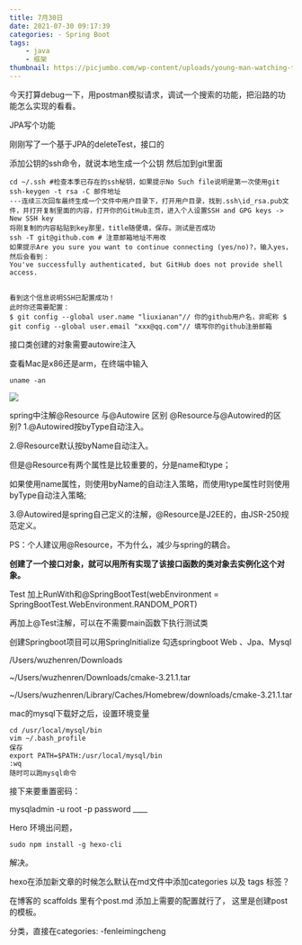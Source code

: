 ```yaml
---
title: 7月30日
date: 2021-07-30 09:17:39
categories: - Spring Boot
tags:
    - java
    - 框架
thumbnail: https://picjumbo.com/wp-content/uploads/young-man-watching-the-sunrise-from-top-of-the-mountain-2210x1396.jpg # 略缩图
---
```


今天打算debug一下，用postman模拟请求，调试一个搜索的功能，把沿路的功能怎么实现的看看。



JPA写个功能

刚刚写了一个基于JPA的deleteTest，接口的

添加公钥的ssh命令，就说本地生成一个公钥 然后加到git里面

```shell
cd ~/.ssh #检查本季已存在的ssh秘钥，如果提示No Such file说明是第一次使用git
ssh-keygen -t rsa -C 邮件地址
---连续三次回车最终生成一个文件中用户目录下，打开用户目录，找到.ssh\id_rsa.pub文件，并打开复制里面的内容，打开你的GitHub主页，进入个人设置SSH and GPG keys -> New SSH key
将刚复制的内容粘贴到key那里，title随便填，保存。测试是否成功
ssh -T git@github.com # 注意邮箱地址不用改
如果提示Are you sure you want to continue connecting (yes/no)?，输入yes，然后会看到：
You've successfully authenticated, but GitHub does not provide shell access.


看到这个信息说明SSH已配置成功！
此时你还需要配置：
$ git config --global user.name "liuxianan"// 你的github用户名，非昵称 $ git config --global user.email "xxx@qq.com"// 填写你的github注册邮箱
```

接口类创建的对象需要autowire注入

查看Mac是x86还是arm，在终端中输入

```shell
uname -an
```

![](https://tva1.sinaimg.cn/large/008i3skNgy1gt04aumgwyj30gg01ojrs.jpg)



spring中注解@Resource 与@Autowire 区别
@Resource与@Autowired的区别?
1.@Autowired按byType自动注入。

2.@Resource默认按byName自动注入。

但是@Resource有两个属性是比较重要的，分是name和type；

如果使用name属性，则使用byName的自动注入策略，而使用type属性时则使用byType自动注入策略;

3.@Autowired是spring自己定义的注解，@Resource是J2EE的，由JSR-250规范定义。

PS：个人建议用@Resource，不为什么，减少与spring的耦合。

**创建了一个接口对象，就可以用所有实现了该接口函数的类对象去实例化这个对象。**

Test 加上RunWith和@SpringBootTest(webEnvironment = SpringBootTest.WebEnvironment.RANDOM_PORT)

再加上@Test注解，可以在不需要main函数下执行测试类

创建Springboot项目可以用SpringInitialize 勾选springboot Web 、Jpa、Mysql



/Users/wuzhenren/Downloads

~/Users/wuzhenren/Downloads/cmake-3.21.1.tar

~/Users/wuzhenren/Library/Caches/Homebrew/downloads/cmake-3.21.1.tar



mac的mysql下载好之后，设置环境变量

```shell
cd /usr/local/mysql/bin
vim ~/.bash_profile
保存
export PATH=$PATH:/usr/local/mysql/bin
:wq
随时可以跑mysql命令
```



接下来要重置密码：

mysqladmin -u root -p password ____





Hero 环境出问题，

```shell
sudo npm install -g hexo-cli

```

解决。

hexo在添加新文章的时候怎么默认在md文件中添加categories 以及 tags 标签？

在博客的 scaffolds 里有个post.md 添加上需要的配置就行了， 这里是创建post的模板。

分类，直接在categories: -fenleimingcheng



